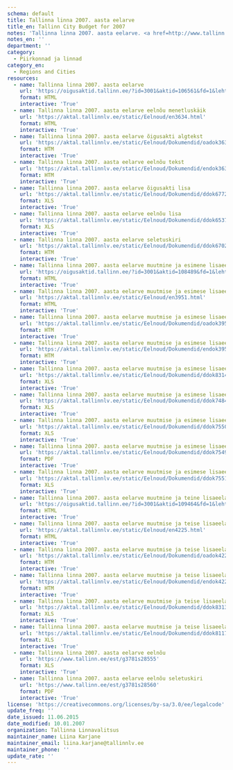 ```yaml
---
schema: default
title: Tallinna linna 2007. aasta eelarve
title_en: Tallinn City Budget for 2007
notes: 'Tallinna linna 2007. aasta eelarve. <a href=http://www.tallinn.ee/eelarve>Tallinna eelarved</a>.'
notes_en: ''
department: ''
category:
  - Piirkonnad ja linnad
category_en:
  - Regions and Cities
resources:
  - name: Tallinna linna 2007. aasta eelarve
    url: 'https://oigusaktid.tallinn.ee/?id=3001&aktid=106561&fd=1&leht=1&q_sort=elex_akt.akt_vkp'
    format: HTML
    interactive: 'True'
  - name: Tallinna linna 2007. aasta eelarve eelnõu menetluskäik
    url: 'https://aktal.tallinnlv.ee/static/Eelnoud/en3634.html'
    format: HTML
    interactive: 'True'
  - name: Tallinna linna 2007. aasta eelarve õigusakti algtekst
    url: 'https://aktal.tallinnlv.ee/static/Eelnoud/Dokumendid/oadok3634.htm'
    format: HTM
    interactive: 'True'
  - name: Tallinna linna 2007. aasta eelarve eelnõu tekst
    url: 'https://aktal.tallinnlv.ee/static/Eelnoud/Dokumendid/endok3634.htm'
    format: HTM
    interactive: 'True'
  - name: Tallinna linna 2007. aasta eelarve õigusakti lisa
    url: 'https://aktal.tallinnlv.ee/static/Eelnoud/Dokumendid/ddok6772.xls'
    format: XLS
    interactive: 'True'
  - name: Tallinna linna 2007. aasta eelarve eelnõu lisa
    url: 'https://aktal.tallinnlv.ee/static/Eelnoud/Dokumendid/ddok6537.xls'
    format: XLS
    interactive: 'True'
  - name: Tallinna linna 2007. aasta eelarve seletuskiri
    url: 'https://aktal.tallinnlv.ee/static/Eelnoud/Dokumendid/ddok6702.htm'
    format: HTM
    interactive: 'True'
  - name: Tallinna linna 2007. aasta eelarve muutmine ja esimene lisaeelarve
    url: 'https://oigusaktid.tallinn.ee/?id=3001&aktid=108489&fd=1&leht=1&q_sort=elex_akt.akt_vkp'
    format: HTML
    interactive: 'True'
  - name: Tallinna linna 2007. aasta eelarve muutmise ja esimese lisaeelarve eelnõu menetluskäik
    url: 'https://aktal.tallinnlv.ee/static/Eelnoud/en3951.html'
    format: HTML
    interactive: 'True'
  - name: Tallinna linna 2007. aasta eelarve muutmise ja esimese lisaeelarve õigusakti algtekst
    url: 'https://aktal.tallinnlv.ee/static/Eelnoud/Dokumendid/oadok3951.htm'
    format: HTM
    interactive: 'True'
  - name: Tallinna linna 2007. aasta eelarve muutmise ja esimese lisaeelarve eelnõu tekst
    url: 'https://aktal.tallinnlv.ee/static/Eelnoud/Dokumendid/endok3951.htm'
    format: HTM
    interactive: 'True'
  - name: Tallinna linna 2007. aasta eelarve muutmise ja esimese lisaeelarve õigusakti lisa
    url: 'https://aktal.tallinnlv.ee/static/Eelnoud/Dokumendid/ddok8314.xls'
    format: XLS
    interactive: 'True'
  - name: Tallinna linna 2007. aasta eelarve muutmise ja esimese lisaeelarve eelnõu lisa
    url: 'https://aktal.tallinnlv.ee/static/Eelnoud/Dokumendid/ddok7484.xls'
    format: XLS
    interactive: 'True'
  - name: Tallinna linna 2007. aasta eelarve muutmise ja esimese lisaeelarve seletuskiri
    url: 'https://aktal.tallinnlv.ee/static/Eelnoud/Dokumendid/ddok7550.htm'
    format: XLS
    interactive: 'True'
  - name: Tallinna linna 2007. aasta eelarve muutmise ja esimese lisaeelarve menetluse lisadokument
    url: 'https://aktal.tallinnlv.ee/static/Eelnoud/Dokumendid/ddok7549.pdf'
    format: PDF
    interactive: 'True'
  - name: Tallinna linna 2007. aasta eelarve muutmise ja esimese lisaeelarve eelnõu lisa
    url: 'https://aktal.tallinnlv.ee/static/Eelnoud/Dokumendid/ddok7551.xls'
    format: XLS
    interactive: 'True'
  - name: Tallinna linna 2007. aasta eelarve muutmine ja teine lisaeelarve
    url: 'https://oigusaktid.tallinn.ee/?id=3001&aktid=109464&fd=1&leht=1&q_sort=elex_akt.akt_vkp'
    format: HTML
    interactive: 'True'
  - name: Tallinna linna 2007. aasta eelarve muutmise ja teise lisaeelarve eelnõu menetluskäik
    url: 'https://aktal.tallinnlv.ee/static/Eelnoud/en4225.html'
    format: HTML
    interactive: 'True'
  - name: Tallinna linna 2007. aasta eelarve muutmise ja teise lisaeelarve õigusakti algtekst
    url: 'https://aktal.tallinnlv.ee/static/Eelnoud/Dokumendid/oadok4225.htm'
    format: HTM
    interactive: 'True'
  - name: Tallinna linna 2007. aasta eelarve muutmise ja teise lisaeelarve eelnõu tekst
    url: 'https://aktal.tallinnlv.ee/static/Eelnoud/Dokumendid/endok4225.htm'
    format: HTM
    interactive: 'True'
  - name: Tallinna linna 2007. aasta eelarve muutmise ja teise lisaeelarve õigusakti lisa
    url: 'https://aktal.tallinnlv.ee/static/Eelnoud/Dokumendid/ddok8313.xls'
    format: XLS
    interactive: 'True'
  - name: Tallinna linna 2007. aasta eelarve muutmise ja teise lisaeelarve menetluse lisadokument
    url: 'https://aktal.tallinnlv.ee/static/Eelnoud/Dokumendid/ddok8117.xls'
    format: XLS
    interactive: 'True'
  - name: Tallinna linna 2007. aasta eelarve eelnõu
    url: 'https://www.tallinn.ee/est/g3781s28555'
    format: XLS
    interactive: 'True'
  - name: Tallinna linna 2007. aasta eelarve eelnõu seletuskiri
    url: 'https://www.tallinn.ee/est/g3781s28560'
    format: PDF
    interactive: 'True'
license: 'https://creativecommons.org/licenses/by-sa/3.0/ee/legalcode'
update_freq: ''
date_issued: 11.06.2015
date_modified: 10.01.2007
organization: Tallinna Linnavalitsus
maintainer_name: Liina Karjane
maintainer_email: liina.karjane@tallinnlv.ee
maintainer_phone: ''
update_rate: ''
---
```

